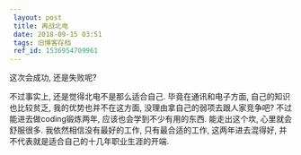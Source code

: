 ```yaml
---
 layout: post
 title: 再战北电
 date: 2018-09-15 03:51
 tags: 旧博客存档
 ref_id: 1536954709961
---
```

这次会成功, 还是失败呢?



不过事实上, 还是觉得北电不是那么适合自己. 毕竟在通讯和电子方面, 自己的知识也比较贫乏, 我的优势也并不在这方面, 没理由拿自己的弱项去跟人家竞争吧?
不过能进去做coding锻炼两年, 应该也会学到不少有用的东西. 能走出这个坎, 心里就会舒服很多. 我依然相信没有最好的工作, 只有最合适的工作,
这两年进去混得好, 并不代表就是适合自己的十几年职业生涯的开端.

